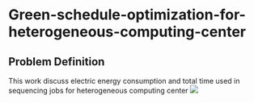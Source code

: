 # Green-schedule-optimization-for-heterogeneous-computing-center
## Problem Definition
This work discuss electric energy consumption and total time used in sequencing jobs for heterogeneous computing center
![](https://github.com/EE91941387EE/Green-schedule-optimization-for-heterogeneous-computing-center/blob/main/images/%E5%9C%96%E7%89%871.png)  
